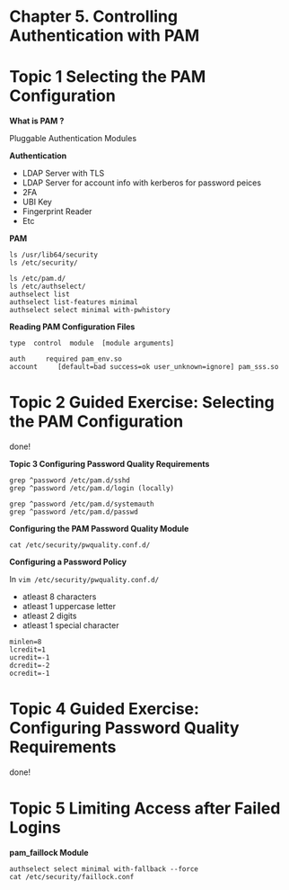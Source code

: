 # Chapter 5. Controlling Authentication with PAM
# Topic 1 Selecting the PAM Configuration

**What is PAM ?**

Pluggable Authentication Modules

 **Authentication**

- LDAP Server with TLS
- LDAP Server for account info with kerberos for password peices
- 2FA
- UBI Key
- Fingerprint Reader
- Etc

**PAM**

```
ls /usr/lib64/security
ls /etc/security/

ls /etc/pam.d/
ls /etc/authselect/
authselect list
authselect list-features minimal
authselect select minimal with-pwhistory
```

**Reading PAM Configuration Files**

```
type  control  module  [module arguments]

auth     required pam_env.so
account     [default=bad success=ok user_unknown=ignore] pam_sss.so
```

# Topic 2 Guided Exercise: Selecting the PAM Configuration
done!

**Topic 3 Configuring Password Quality Requirements**

```
grep ^password /etc/pam.d/sshd
grep ^password /etc/pam.d/login (locally)

grep ^password /etc/pam.d/systemauth 
grep ^password /etc/pam.d/passwd
```

**Configuring the PAM Password Quality Module**

```
cat /etc/security/pwquality.conf.d/
```

**Configuring a Password Policy**

In ```vim /etc/security/pwquality.conf.d/```

- atleast 8 characters
- atleast 1 uppercase letter
- atleast 2 digits
- atleast 1 special character

```
minlen=8
lcredit=1
ucredit=-1
dcredit=-2
ocredit=-1
```

# Topic 4 Guided Exercise: Configuring Password Quality Requirements
done!

# Topic 5 Limiting Access after Failed Logins

**pam_faillock Module**

```
authselect select minimal with-fallback --force
cat /etc/security/faillock.conf
```
